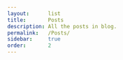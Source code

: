 ```yaml
---
layout:      list
title:       Posts
description: All the posts in blog.
permalink:   /Posts/
sidebar:     true
order:       2
---
```

